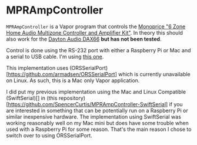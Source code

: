 # MPRAmpController

`MPRAmpController` is a Vapor program that controls the [Monoprice "6 Zone Home Audio Multizone Controller and Amplifier Kit"](https://www.monoprice.com/product?p_id=10761). In theory this should also work for the [Dayton Audio DAX66](https://www.daytonaudio.com/product/1252/dax66-6-source-6-zone-distributed-audio-system) __but has not been tested__. 

Control is done using the RS-232 port with either a Raspberry Pi or Mac and a serial to USB cable. I'm using [this one](https://www.amazon.com/dp/B00QUZY4UG/ref=cm_sw_em_r_mt_dp_U_xJQaFbN6SVJ4M). 

This implementation uses (ORSSerialPort)[https://github.com/armadsen/ORSSerialPort] which is currently unavailable on Linux. As such, this is a Mac only Vapor application. 

I did put my previous implementation using the Mac and Linux Compatible (SwiftSerial)[] in (this repository)[https://github.com/SpencerCurtis/MPRAmpController-SwiftSerial] if you are interested in something that can be potentially run on a Raspberry Pi or similar inexpensive hardware. The implementation using SwiftSerial was working reasonably well on my Mac mini but does have some trouble when used with a Raspberry Pi for some reason. That's the main reason I chose to switch over to using ORSSerialPort.


